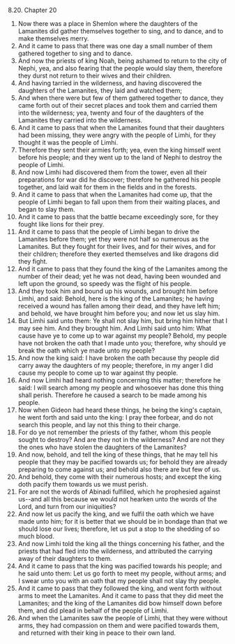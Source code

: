 8.20. Chapter 20
1. Now there was a place in Shemlon where the daughters of the Lamanites did gather themselves together to sing, and to dance, and to make themselves merry.
2. And it came to pass that there was one day a small number of them gathered together to sing and to dance.
3. And now the priests of king Noah, being ashamed to return to the city of Nephi, yea, and also fearing that the people would slay them, therefore they durst not return to their wives and their children.
4. And having tarried in the wilderness, and having discovered the daughters of the Lamanites, they laid and watched them;
5. And when there were but few of them gathered together to dance, they came forth out of their secret places and took them and carried them into the wilderness; yea, twenty and four of the daughters of the Lamanites they carried into the wilderness.
6. And it came to pass that when the Lamanites found that their daughters had been missing, they were angry with the people of Limhi, for they thought it was the people of Limhi.
7. Therefore they sent their armies forth; yea, even the king himself went before his people; and they went up to the land of Nephi to destroy the people of Limhi.
8. And now Limhi had discovered them from the tower, even all their preparations for war did he discover; therefore he gathered his people together, and laid wait for them in the fields and in the forests.
9. And it came to pass that when the Lamanites had come up, that the people of Limhi began to fall upon them from their waiting places, and began to slay them.
10. And it came to pass that the battle became exceedingly sore, for they fought like lions for their prey.
11. And it came to pass that the people of Limhi began to drive the Lamanites before them; yet they were not half so numerous as the Lamanites. But they fought for their lives, and for their wives, and for their children; therefore they exerted themselves and like dragons did they fight.
12. And it came to pass that they found the king of the Lamanites among the number of their dead; yet he was not dead, having been wounded and left upon the ground, so speedy was the flight of his people.
13. And they took him and bound up his wounds, and brought him before Limhi, and said: Behold, here is the king of the Lamanites; he having received a wound has fallen among their dead, and they have left him; and behold, we have brought him before you; and now let us slay him.
14. But Limhi said unto them: Ye shall not slay him, but bring him hither that I may see him. And they brought him. And Limhi said unto him: What cause have ye to come up to war against my people? Behold, my people have not broken the oath that I made unto you; therefore, why should ye break the oath which ye made unto my people?
15. And now the king said: I have broken the oath because thy people did carry away the daughters of my people; therefore, in my anger I did cause my people to come up to war against thy people.
16. And now Limhi had heard nothing concerning this matter; therefore he said: I will search among my people and whosoever has done this thing shall perish. Therefore he caused a search to be made among his people.
17. Now when Gideon had heard these things, he being the king's captain, he went forth and said unto the king: I pray thee forbear, and do not search this people, and lay not this thing to their charge.
18. For do ye not remember the priests of thy father, whom this people sought to destroy? And are they not in the wilderness? And are not they the ones who have stolen the daughters of the Lamanites?
19. And now, behold, and tell the king of these things, that he may tell his people that they may be pacified towards us; for behold they are already preparing to come against us; and behold also there are but few of us.
20. And behold, they come with their numerous hosts; and except the king doth pacify them towards us we must perish.
21. For are not the words of Abinadi fulfilled, which he prophesied against us--and all this because we would not hearken unto the words of the Lord, and turn from our iniquities?
22. And now let us pacify the king, and we fulfil the oath which we have made unto him; for it is better that we should be in bondage than that we should lose our lives; therefore, let us put a stop to the shedding of so much blood.
23. And now Limhi told the king all the things concerning his father, and the priests that had fled into the wilderness, and attributed the carrying away of their daughters to them.
24. And it came to pass that the king was pacified towards his people; and he said unto them: Let us go forth to meet my people, without arms; and I swear unto you with an oath that my people shall not slay thy people.
25. And it came to pass that they followed the king, and went forth without arms to meet the Lamanites. And it came to pass that they did meet the Lamanites; and the king of the Lamanites did bow himself down before them, and did plead in behalf of the people of Limhi.
26. And when the Lamanites saw the people of Limhi, that they were without arms, they had compassion on them and were pacified towards them, and returned with their king in peace to their own land.

